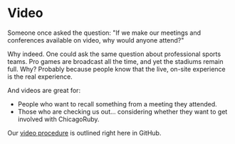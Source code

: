 Video
==

Someone once asked the question: "If we make our meetings and conferences available on video, why would anyone attend?"

Why indeed. One could ask the same question about professional sports teams. Pro games are broadcast all the time, and yet the stadiums remain full. Why? Probably because people know that the live, on-site experience is the real experience.

And videos are great for:

* People who want to recall something from a meeting they attended.
* Those who are checking us out... considering whether they want to get involved with ChicagoRuby.

Our [video procedure](http://github.com/chicagoruby/video_procedure) is outlined right here in GitHub.
